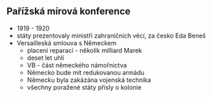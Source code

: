 ## Pařížská mírová konference
- 1919 - 1920
- státy prezentovaly ministři zahraničních věcí, za česko Eda Beneš
- Versailleská smlouva s Německem
    - placení reparací - několik milliard Marek
    - deset let uhlí
    - VB - část německého námořnictva
    - Německo bude mít redukovanou armádu
    - Německu byla zakázána vojenská technika
    - všechny poražené státy přisly o kolonie